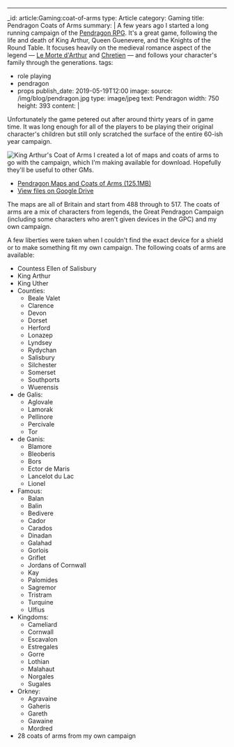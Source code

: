 ---
_id: article:Gaming:coat-of-arms
type: Article
category: Gaming
title: Pendragon Coats of Arms
summary: |
  A few years ago I started a long running campaign of the [Pendragon RPG](https://www.chaosium.com/pendragon/). It's a great game, following the life and death of King Arthur, Queen Guenevere, and the Knights of the Round Table. It focuses heavily on the medieval romance aspect of the legend — [Le Morte d'Arthur](https://en.wikipedia.org/wiki/Le_Morte_d%27Arthur) and [Chretien](https://en.wikipedia.org/wiki/Chr%C3%A9tien_de_Troyes) — and follows your character's family through the generations.
tags: 
  - role playing
  - pendragon
  - props
publish_date: 2019-05-19T12:00
image:
  source: /img/blog/pendragon.jpg
  type: image/jpeg
  text: Pendragon
  width: 750
  height: 393
content: |

  Unfortunately the game petered out after around thirty years of in game time. It was long enough for all of the players to be playing their original character's children but still only scratched the surface of the entire 60-ish year campaign.

  ![King Arthur's Coat of Arms](/img/blog/king-arthur-coat-of-arms.png) I created a lot of maps and coats of arms to go with the campaign, which I'm making available for download. Hopefully they'll be useful to other GMs.

  - [Pendragon Maps and Coats of Arms (125.1MB)](/dl/Pendragon.zip)
  - [View files on Google Drive](https://drive.google.com/drive/folders/1nxbNaBloZMiazg1970YH5vNkPmJKMpl5?fbclid=IwAR1r_V5-jjP4B19vVU7aO6xm3ZccZYG0ydViLUhM8M7cs5n1_NduWewjpuI)

  The maps are all of Britain and start from 488 through to 517. The coats of arms are a mix of characters from legends, the Great Pendragon Campaign (including some characters who aren't given devices in the GPC) and my own campaign.

  A few liberties were taken when I couldn't find the exact device for a shield or to make something fit my own campaign. The following coats of arms are available:

  - Countess Ellen of Salisbury
  - King Arthur
  - King Uther
  - Counties:
    - Beale Valet
    - Clarence
    - Devon
    - Dorset
    - Herford
    - Lonazep
    - Lyndsey
    - Rydychan
    - Salisbury
    - Silchester
    - Somerset
    - Southports
    - Wuerensis
  - de Galis:
    - Aglovale
    - Lamorak
    - Pellinore
    - Percivale
    - Tor
  - de Ganis:
    - Blamore
    - Bleoberis
    - Bors
    - Ector de Maris
    - Lancelot du Lac
    - Lionel
  - Famous:
    - Balan
    - Balin
    - Bedivere
    - Cador
    - Carados
    - Dinadan
    - Galahad
    - Gorlois
    - Griflet
    - Jordans of Cornwall
    - Kay
    - Palomides
    - Sagremor
    - Tristram
    - Turquine
    - Ulfius
  - Kingdoms:
    - Cameliard
    - Cornwall
    - Escavalon
    - Estregales
    - Gorre
    - Lothian
    - Malahaut
    - Norgales
    - Sugales
  - Orkney:
    - Agravaine
    - Gaheris
    - Gareth
    - Gawaine
    - Mordred
  - 28 coats of arms from my own campaign
